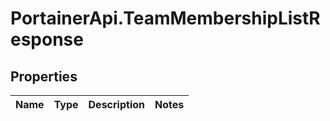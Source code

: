 # PortainerApi.TeamMembershipListResponse

## Properties
Name | Type | Description | Notes
------------ | ------------- | ------------- | -------------


